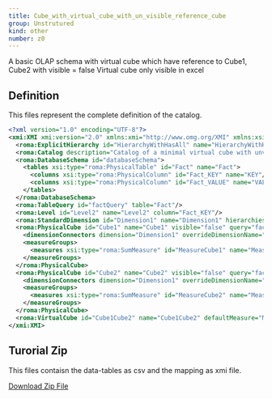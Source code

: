 ```yaml
---
title: Cube_with_virtual_cube_with_un_visible_reference_cube
group: Unstrutured
kind: other
number: z0
---
```

A basic OLAP schema with virtual cube which have reference to Cube1, Cube2 with visible = false
Virtual cube only visible in excel



## Definition

This files represent the complete definition of the catalog.

```xml
<?xml version="1.0" encoding="UTF-8"?>
<xmi:XMI xmi:version="2.0" xmlns:xmi="http://www.omg.org/XMI" xmlns:xsi="http://www.w3.org/2001/XMLSchema-instance" xmlns:roma="https://www.daanse.org/spec/org.eclipse.daanse.rolap.mapping">
  <roma:ExplicitHierarchy id="HierarchyWithHasAll" name="HierarchyWithHasAll" hasAll="false" primaryKey="Fact_KEY" query="factQuery" levels="Level2"/>
  <roma:Catalog description="Catalog of a minimal virtual cube with unvisible reference cubes" name="Cube_with_virtual_cube_with_un_visible_reference_cube" cubes="Cube1 Cube2 Cube1Cube2" dbschemas="databaseSchema"/>
  <roma:DatabaseSchema id="databaseSchema">
    <tables xsi:type="roma:PhysicalTable" id="Fact" name="Fact">
      <columns xsi:type="roma:PhysicalColumn" id="Fact_KEY" name="KEY"/>
      <columns xsi:type="roma:PhysicalColumn" id="Fact_VALUE" name="VALUE" type="Integer"/>
    </tables>
  </roma:DatabaseSchema>
  <roma:TableQuery id="factQuery" table="Fact"/>
  <roma:Level id="Level2" name="Level2" column="Fact_KEY"/>
  <roma:StandardDimension id="Dimension1" name="Dimension1" hierarchies="HierarchyWithHasAll"/>
  <roma:PhysicalCube id="Cube1" name="Cube1" visible="false" query="factQuery">
    <dimensionConnectors dimension="Dimension1" overrideDimensionName="Cube1Dimension1"/>
    <measureGroups>
      <measures xsi:type="roma:SumMeasure" id="MeasureCube1" name="MeasureCube1" column="Fact_VALUE"/>
    </measureGroups>
  </roma:PhysicalCube>
  <roma:PhysicalCube id="Cube2" name="Cube2" visible="false" query="factQuery">
    <dimensionConnectors dimension="Dimension1" overrideDimensionName="Cube2Dimension1"/>
    <measureGroups>
      <measures xsi:type="roma:SumMeasure" id="MeasureCube2" name="MeasureCube2" column="Fact_VALUE"/>
    </measureGroups>
  </roma:PhysicalCube>
  <roma:VirtualCube id="Cube1Cube2" name="Cube1Cube2" defaultMeasure="MeasureCube1" dimensionConnectors="/6/@dimensionConnectors.0 /7/@dimensionConnectors.0" referencedMeasures="MeasureCube1 MeasureCube2"/>
</xmi:XMI>

```



## Turorial Zip
This files contaisn the data-tables as csv and the mapping as xmi file.

<a href="./zip/tutorial.virtualcubevisiblereferencecubes.zip" download>Download Zip File</a>
